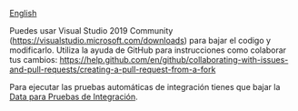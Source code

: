 [English](Configuration-for-Contributors.md)

Puedes usar Visual Studio 2019 Community (https://visualstudio.microsoft.com/downloads) para bajar el codigo y modificarlo. Utiliza la ayuda de GitHub para instrucciones como colaborar tus cambios: https://help.github.com/en/github/collaborating-with-issues-and-pull-requests/creating-a-pull-request-from-a-fork

Para ejecutar las pruebas automáticas de integración tienes que bajar la [Data para Pruebas de Integración](Data-para-Pruebas-de-Integración.md).
